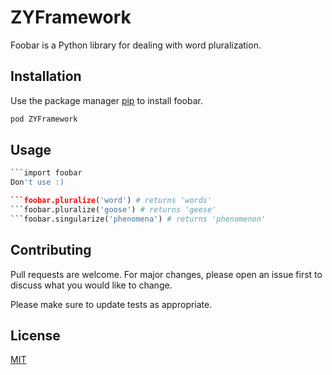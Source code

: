 # ZYFramework

Foobar is a Python library for dealing with word pluralization.

## Installation

Use the package manager [pip](https://pip.pypa.io/en/stable/) to install foobar.

```bash
pod ZYFramework
```

## Usage

```python
```import foobar
Don't use :)

```foobar.pluralize('word') # returns 'words'
```foobar.pluralize('goose') # returns 'geese'
```foobar.singularize('phenomena') # returns 'phenomenon'
```

## Contributing
Pull requests are welcome. For major changes, please open an issue first to discuss what you would like to change.

Please make sure to update tests as appropriate.

## License
[MIT](https://choosealicense.com/licenses/mit/)
